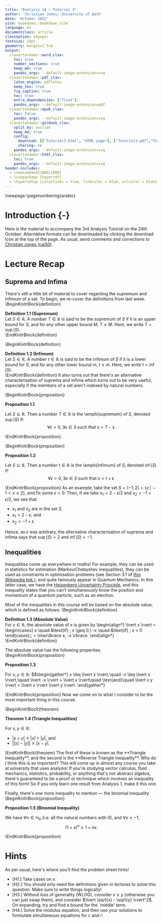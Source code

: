 ```yaml
---
title: "Analysis 1A — Tutorial 3"
author: 'Christian Jones: University of Bath'
date: 'October 2022'
site: bookdown::bookdown_site
language: en
documentclass: article
classoption: a4paper
fontsize: 10pt
geometry: margin=2.5cm
output:
  clavertondown::word_clav:
    toc: true
    number_sections: true
    keep_md: true
    pandoc_args: --default-image-extension=svg
  clavertondown::pdf_clav:
    latex_engine: pdflatex
    keep_tex: true
    fig_caption: true
    toc: true
    extra_dependencies: ["float"]
    pandoc_args: --default-image-extension=pdf
  clavertondown::epub_clav:
    toc: false
    pandoc_args: --default-image-extension=svg
  clavertondown::gitbook_clav:
    split_by: section
    keep_md: true
    config:
      download: [["Tutorial3.html", "HTML page"], ["Tutorial3.pdf","Standard print PDF"], ["Tutorial3Clear.pdf","Clear print PDF"], ["Tutorial3Large.pdf","Large print PDF"], ["Tutorial3.docx","Accessible Word document"], ["Tutorial3.epub","Accessible EPub book" ]]
      sharing: no
    pandoc_args: --default-image-extension=svg
  clavertondown::html_clav:
    toc: true
    pandoc_args: --default-image-extension=svg
header-includes:
  - \newcommand{\BOO}{BOO}
  - \usepackage {hyperref}
  - \hypersetup {colorlinks = true, linkcolor = blue, urlcolor = blue}
---
```

<!-- This is needed since I am working with svg files from mathcha.io. It converts the graphics files to something that can be used in the pdf files. Code taken from https://stackoverflow.com/questions/50165404/how-to-make-a-pdf-using-bookdown-including-svg-images/56044642#56044642 -->

\newpage
\pagenumbering{arabic}

# Introduction {-}
Here is the material to accompany the 3rd Analysis Tutorial on the 24th October. Alternative formats can be downloaded by clicking the download icon at the top of the page. As usual, send comments and corrections to [Christian Jones (caj50)](mailto:caj50@bath.ac.uk).

# Lecture Recap

## Suprema and Infima
There's still a little bit of material to cover regarding the supremum and infimum of a set. To begin, we re-cover the definitions from last week.
\BeginKnitrBlock{definition}<div class="bookdown-definition" custom-style="DefinitionStyle" id="def:def1"><span class="def:def1" custom-style="NameStyle"><strong><span id="def:def1"></span>Definition 1.1   (Supremum) </strong></span><div>Let $S \in \mathbb{R}$. A number $T \in \mathbb{R}$ is said to be the supremum of $S$ if it is an upper bound for $S$, and for any other upper bound $M$, $T \leq M$. Here, we write $T = \sup(S)$.</div></div>\EndKnitrBlock{definition}

\BeginKnitrBlock{definition}<div class="bookdown-definition" custom-style="DefinitionStyle" id="def:def2"><span class="def:def2" custom-style="NameStyle"><strong><span id="def:def2"></span>Definition 1.2   (Infimum) </strong></span><div>Let $S \in \mathbb{R}$. A number $t \in \mathbb{R}$ is said to be the infimum of $S$ if it is a lower bound for $S$, and for any other lower bound $m$, $t\geq m$. Here, we write $t = \inf(S)$.</div></div>\EndKnitrBlock{definition}
It also turns out that there's an alternative characterisation of suprema and infima which turns out to be very useful, especially if the members of a set aren't indexed by natural numbers.

\BeginKnitrBlock{proposition}<div class="bookdown-proposition" custom-style="TheoremStyleUpright" id="prp:prop1"><span class="prp:prop1" custom-style="NameStyle"><strong><span id="prp:prop1"></span>Proposition 1.1  </strong></span><p>Let $S\subseteq\mathbb{R}$. Then a number $T\in\mathbb{R}$ is the \emph{supremum} of $S$, denoted $\sup(S)$ if: $$\forall \epsilon > 0, \exists s \in S\; \text{such that} \; s > T - \epsilon.$$</p></div>\EndKnitrBlock{proposition}

\BeginKnitrBlock{proposition}<div class="bookdown-proposition" custom-style="TheoremStyleUpright" id="prp:prop2"><span class="prp:prop2" custom-style="NameStyle"><strong><span id="prp:prop2"></span>Proposition 1.2  </strong></span><p>Let $S\subseteq\mathbb{R}$. Then a number $t\in\mathbb{R}$ is the \emph{infimum} of $S$, denoted $\inf(S)$ if: $$\forall \epsilon > 0, \exists s \in S\; \text{such that} \; s < t + \epsilon.$$</p></div>\EndKnitrBlock{proposition}
As an example, take the set $S = (-1,2] = \lbrace x \, \lvert\, -1 < x \leq 2\rbrace$, and fix some $\epsilon > 0$. Then, if we take $s_1 = 2 - \epsilon/2$ and $s_2 = -1 + \epsilon/2$, we see that

* $s_1$ and $s_2$ are in the set $S$,
* $s_1 > 2 - \epsilon$, and
* $s_2 < -1 + \epsilon$.

Hence, as $\epsilon$ was arbitrary, the alternative characterisation of suprema and infima says that $\sup(S) = 2$ and $\inf(S) = -1$.

## Inequalities
Inequalities come up everywhere in maths! For example, they can be used in statistics for estimation (Markov/Chebyshev inequalities), they can be used as constraints in optimisation problems (see Section 3.1 of [this Wikipedia link.](https://en.wikipedia.org/wiki/Linear_programming)), and quite famously appear in Quantum Mechanics. In this latter case, we have the [Heisenberg Uncertainty Principle](http://hyperphysics.phy-astr.gsu.edu/hbase/uncer.html), and this inequality states that you can't simultaneously know the position and momentum of a quantum particle, such as an electron.

Most of the inequalities in this course will be based on the absolute value, which is defined as follows:
\BeginKnitrBlock{definition}<div class="bookdown-definition" custom-style="DefinitionStyle" id="def:def3"><span class="def:def3" custom-style="NameStyle"><strong><span id="def:def3"></span>Definition 1.3   (Absolute Value) </strong></span><div>For $x \in \mathbb{R}$, the absolute value of $x$ is given by \begin{align*}
    \lvert x \rvert = \begin{cases}
    x \quad &\text{if} \; x \geq 0,\\
    -x \quad &\text{if} \; x < 0
    \end{cases}\;\; = \max\lbrace x, -x \rbrace.
\end{align*}</div></div>\EndKnitrBlock{definition}

The absolute value has the following properties:
\BeginKnitrBlock{proposition}<div class="bookdown-proposition" custom-style="TheoremStyleUpright" id="prp:prop3"><span class="prp:prop3" custom-style="NameStyle"><strong><span id="prp:prop3"></span>Proposition 1.3  </strong></span><p>For $x,y \in \mathbb{R}$:
$$\begin{gather*}
   x \leq \lvert x \rvert,\quad -x \leq \lvert x \rvert,\quad \lvert -x \rvert = \lvert x \rvert\quad \text{and}\quad \lvert x y \rvert = \lvert x \rvert \lvert y \rvert.
\end{gather*}</p></div>\EndKnitrBlock{proposition}
Now we come on to what I consider to be the most important thing in this course.

\BeginKnitrBlock{theorem}<div class="bookdown-theorem" custom-style="TheoremStyleUpright" id="thm:thm4"><span class="thm:thm4" custom-style="NameStyle"><strong><span id="thm:thm4"></span>Theorem 1.4   (Triangle Inequalities) </strong></span><p>For $x,y\in\mathbb{R}$:
  
  * $\lvert x + y \rvert \leq \lvert x \rvert + \lvert y \rvert$, and
  * $\left\lvert \lvert x \rvert - \lvert y \rvert \right\rvert \leq \lvert x - y \rvert.$
  </p></div>\EndKnitrBlock{theorem}
The first of these is known as the **Triangle Inequality**, and the second is the **Reverse Triangle Inequality**. Why do I think this is so important? This will come up in almost any course you take at university that uses analysis! If you're studying vector calculus, fluid mechanics, statistics, probability, or anything that's not abstract algebra, there's guaranteed to be a proof or technique which involves an inequality of this form! So if you only learn one result from Analysis 1, make it this one.

Finally, there's one more inequality to mention — the binomial inequality.
\BeginKnitrBlock{proposition}<div class="bookdown-proposition" custom-style="TheoremStyleUpright" id="prp:prop4"><span class="prp:prop4" custom-style="NameStyle"><strong><span id="prp:prop4"></span>Proposition 1.5   (Binomial Inequality) </strong></span><p>We have $\forall n \in \mathbb{N}_0$ (i.e. all the natural numbers with $0$), and $\forall x \geq -1$, $$(1 + x)^n \geq 1 + nx.$$</p></div>\EndKnitrBlock{proposition}

# Hints
As per usual, here's where you'll find the problem sheet hints!

* [H1.] Take cases on $x$.
* [H2.] You should only need the definitions given in lectures to solve this question. Make sure to write things logically! 
* [H3.] Without loss of generality (WLOG), consider $x \geq y$ (otherwise you can just swap them), and consider $\lvert \sqrt{x} - \sqrt{y} \rvert^2$. On expanding, try and find a bound for the `middle' term.
* [H4.] Solve the modulus equation, and then use your solutions to formulate simultaneous equations for $c$ and $r$.
